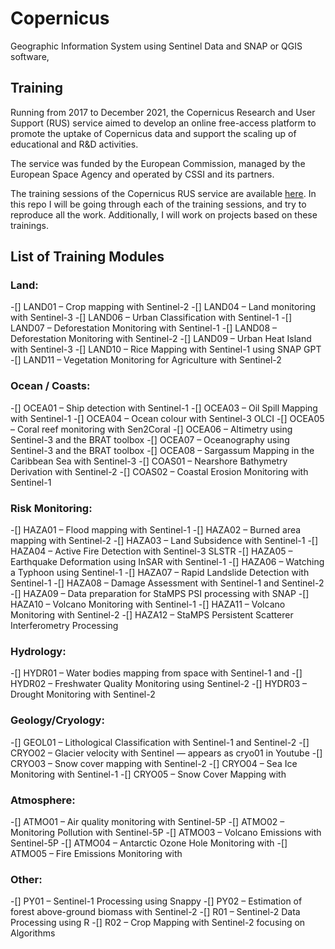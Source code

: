 # Copernicus
Geographic Information System using Sentinel Data and SNAP or QGIS software,

## Training

Running from 2017 to December 2021, the Copernicus Research and User Support (RUS) service aimed to develop an online free-access platform to promote the uptake of Copernicus data and support the scaling up of educational and R&D activities.

The service was funded by the European Commission, managed by the European Space Agency and operated by CSSI and its partners.

The training sessions of the Copernicus RUS service are available [here](https://eo4society.esa.int/resources/copernicus-rus-training-materials/). In this repo I will be going through each of the training sessions, and try to reproduce all the work. Additionally, I will work on projects based on these trainings.

## List of Training Modules

### Land:

-[]   LAND01 – Crop mapping with Sentinel-2
-[]   LAND04 – Land monitoring with Sentinel-3
-[]   LAND06 – Urban Classification with Sentinel-1
-[]   LAND07 – Deforestation Monitoring with Sentinel-1
-[]   LAND08 – Deforestation Monitoring with Sentinel-2
-[]   LAND09 – Urban Heat Island with Sentinel-3
-[]   LAND10 – Rice Mapping with Sentinel-1 using SNAP GPT
-[]   LAND11 – Vegetation Monitoring for Agriculture with Sentinel-2

### Ocean / Coasts:

-[]    OCEA01 – Ship detection with Sentinel-1
-[]    OCEA03 – Oil Spill Mapping with Sentinel-1
-[]    OCEA04 – Ocean colour with Sentinel-3 OLCI
-[]    OCEA05 – Coral reef monitoring with Sen2Coral
-[]    OCEA06 – Altimetry using Sentinel-3 and the BRAT toolbox
-[]    OCEA07 – Oceanography using Sentinel-3 and the BRAT toolbox
-[]    OCEA08 – Sargassum Mapping in the Caribbean Sea with Sentinel-3
-[]    COAS01 – Nearshore Bathymetry Derivation with Sentinel-2
-[]    COAS02 – Coastal Erosion Monitoring with Sentinel-1

### Risk Monitoring:

-[]   HAZA01 – Flood mapping with Sentinel-1
-[]   HAZA02 – Burned area mapping with Sentinel-2
-[]   HAZA03 – Land Subsidence with Sentinel-1
-[]   HAZA04 – Active Fire Detection with Sentinel-3 SLSTR
-[]   HAZA05 – Earthquake Deformation using InSAR with Sentinel-1
-[]   HAZA06 – Watching a Typhoon using Sentinel-1
-[]   HAZA07 – Rapid Landslide Detection with Sentinel-1
-[]   HAZA08 – Damage Assessment with Sentinel-1 and Sentinel-2
-[]   HAZA09 – Data preparation for StaMPS PSI processing with SNAP
-[]   HAZA10 – Volcano Monitoring with Sentinel-1
-[]   HAZA11 – Volcano Monitoring with Sentinel-2
-[]   HAZA12 – StaMPS Persistent Scatterer Interferometry Processing

### Hydrology:

-[]    HYDR01 – Water bodies mapping from space with Sentinel-1 and
-[]    HYDR02 – Freshwater Quality Monitoring using Sentinel-2
-[]    HYDR03 – Drought Monitoring with Sentinel-2

### Geology/Cryology:

-[]    GEOL01 – Lithological Classification with Sentinel-1 and Sentinel-2
-[]    CRYO02 – Glacier velocity with Sentinel — appears as cryo01 in Youtube
-[]    CRYO03 – Snow cover mapping with Sentinel-2
-[]    CRYO04 – Sea Ice Monitoring with Sentinel-1
-[]    CRYO05 – Snow Cover Mapping with

### Atmosphere:

-[]    ATMO01 – Air quality monitoring with Sentinel-5P
-[]    ATMO02 – Monitoring Pollution with Sentinel-5P
-[]    ATMO03 – Volcano Emissions with Sentinel-5P
-[]    ATMO04 – Antarctic Ozone Hole Monitoring with
-[]    ATMO05 – Fire Emissions Monitoring with

### Other:

-[]   PY01 – Sentinel-1 Processing using Snappy
-[]   PY02 – Estimation of forest above-ground biomass with Sentinel-2
-[]   R01 – Sentinel-2 Data Processing using R
-[]   R02 – Crop Mapping with Sentinel-2 focusing on Algorithms